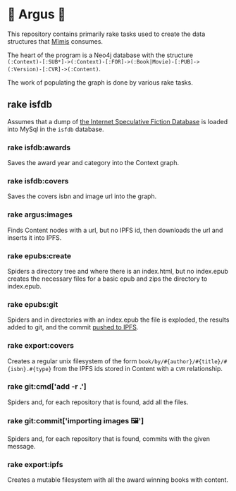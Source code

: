 # 🦚 Argus 🦚

This repository contains primarily rake tasks used to create the data structures that [Mïmis](//github.com/dhappy/mimis) consumes.

The heart of the program is a Neo4j database with the structure `(:Context)-[:SUB*]->(:Context)-[:FOR]->(:Book|Movie)-[:PUB]->(:Version)-[:CVR]->(:Content)`.

The work of populating the graph is done by various rake tasks.

## rake isfdb

Assumes that a dump of [the Internet Speculative Fiction Database](http://www.isfdb.org/wiki/index.php/ISFDB_Downloads) is loaded into MySql in the `isfdb` database.

### rake isfdb:awards

Saves the award year and category into the Context graph.

### rake isfdb:covers

Saves the covers isbn and image url into the graph.

### rake argus:images

Finds Content nodes with a url, but no IPFS id, then downloads the url and inserts it into IPFS.

### rake epubs:create

Spiders a directory tree and where there is an index.html, but no index.epub creates the necessary files for a basic epub and zips the directory to index.epub.

### rake epubs:git

Spiders and in directories with an index.epub the file is exploded, the results added to git, and the commit [pushed to IPFS](//github.com/dhappy/git-remote-ipfs).

### rake export:covers

Creates a regular unix filesystem of the form `book/by/#{author}/#{title}/#{isbn}.#{type}` from the IPFS ids stored in Content with a `CVR` relationship.

### rake git:cmd['add -r .']

Spiders and, for each repository that is found, add all the files.

### rake git:commit['importing images 🖼']

Spiders and, for each repository that is found, commits with the given message.

### rake export:ipfs

Creates a mutable filesystem with all the award winning books with content.